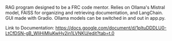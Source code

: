 RAG program designed to be a FRC code mentor. Relies on Ollama's Mistral model, FAISS for organizing and retrieving documentation, and LangChain. GUI made with Gradio. Ollama models can be switched in and out in app.py.

Link to Documentation: https://docs.google.com/document/d/1pltuDDDLU0-LtCfDSN-gB_WliHiMluKwHy2in1LVNKU/edit?tab=t.0
